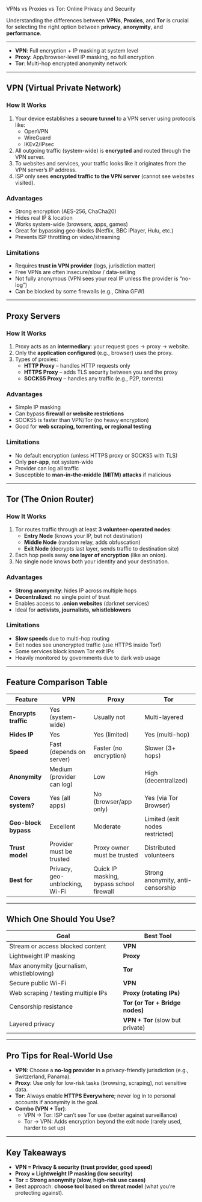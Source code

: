  VPNs vs Proxies vs Tor: Online Privacy and Security

Understanding the differences between **VPNs**, **Proxies**, and **Tor** is crucial for selecting the right option between **privacy**, **anonymity**, and **performance**.

---

- **VPN**: Full encryption + IP masking at system level  
- **Proxy**: App/browser-level IP masking, no full encryption  
- **Tor**: Multi-hop encrypted anonymity network  

---

## VPN (Virtual Private Network)

### How It Works
1. Your device establishes a **secure tunnel** to a VPN server using protocols like:
   - OpenVPN
   - WireGuard
   - IKEv2/IPsec
2. All outgoing traffic (system-wide) is **encrypted** and routed through the VPN server.  
3. To websites and services, your traffic looks like it originates from the VPN server’s IP address.  
4. ISP only sees **encrypted traffic to the VPN server** (cannot see websites visited).  


### Advantages
- Strong encryption (AES-256, ChaCha20)  
- Hides real IP & location  
- Works system-wide (browsers, apps, games)  
- Great for bypassing geo-blocks (Netflix, BBC iPlayer, Hulu, etc.)  
- Prevents ISP throttling on video/streaming  

### Limitations
- Requires **trust in VPN provider** (logs, jurisdiction matter)  
- Free VPNs are often insecure/slow / data-selling  
- Not fully anonymous (VPN sees your real IP unless the provider is “no-log”)  
- Can be blocked by some firewalls (e.g., China GFW)  

---

## Proxy Servers

### How It Works
1. Proxy acts as an **intermediary**: your request goes → proxy → website.  
2. Only the **application configured** (e.g., browser) uses the proxy.  
3. Types of proxies:  
   - **HTTP Proxy** – handles HTTP requests only  
   - **HTTPS Proxy** – adds TLS security between you and the proxy  
   - **SOCKS5 Proxy** – handles any traffic (e.g., P2P, torrents)  

### Advantages
- Simple IP masking  
- Can bypass **firewall or website restrictions**  
- SOCKS5 is faster than VPN/Tor (no heavy encryption)  
- Good for **web scraping, torrenting, or regional testing**  

### Limitations
- No default encryption (unless HTTPS proxy or SOCKS5 with TLS)  
- Only **per-app**, not system-wide  
- Provider can log all traffic  
- Susceptible to **man-in-the-middle (MITM) attacks** if malicious 

---

## Tor (The Onion Router)

### How It Works
1. Tor routes traffic through at least **3 volunteer-operated nodes**:  
   - **Entry Node** (knows your IP, but not destination)  
   - **Middle Node** (random relay, adds obfuscation)  
   - **Exit Node** (decrypts last layer, sends traffic to destination site)  
2. Each hop peels away **one layer of encryption** (like an onion).  
3. No single node knows both your identity and your destination.  

### Advantages
- **Strong anonymity**: hides IP across multiple hops  
- **Decentralized**: no single point of trust  
- Enables access to **.onion websites** (darknet services)  
- Ideal for **activists, journalists, whistleblowers**  

### Limitations
- **Slow speeds** due to multi-hop routing  
- Exit nodes see unencrypted traffic (use HTTPS inside Tor!)  
- Some services block known Tor exit IPs  
- Heavily monitored by governments due to dark web usage  

---

## Feature Comparison Table

| Feature             | VPN                          | Proxy                  | Tor                    |
|---------------------|------------------------------|------------------------|------------------------|
| **Encrypts traffic** |  Yes (system-wide)         |  Usually not          |  Multi-layered        |
| **Hides IP**        |  Yes                        |  Yes (limited)        |  Yes (multi-hop)      |
| **Speed**           |  Fast (depends on server)   |  Faster (no encryption) |  Slower (3+ hops)    |
| **Anonymity**       | Medium (provider can log)    | Low                    | High (decentralized)   |
| **Covers system?**  |  Yes (all apps)             |  No (browser/app only) |  Yes (via Tor Browser) |
| **Geo-block bypass** | Excellent                   | Moderate               | Limited (exit nodes restricted) |
| **Trust model**     | Provider must be trusted     | Proxy owner must be trusted | Distributed volunteers |
| **Best for**        | Privacy, geo-unblocking, Wi-Fi | Quick IP masking, bypass school firewall | Strong anonymity, anti-censorship |

---

## Which One Should You Use?

| Goal                                       | Best Tool                       |
|--------------------------------------------|---------------------------------|
| Stream or access blocked content           | **VPN**                         |
| Lightweight IP masking                     | **Proxy**                       |
| Max anonymity (journalism, whistleblowing) | **Tor**                         |
| Secure public Wi-Fi                        | **VPN**                         |
| Web scraping / testing multiple IPs        | **Proxy (rotating IPs)**        |
| Censorship resistance                      | **Tor (or Tor + Bridge nodes)** |
| Layered privacy                            | **VPN + Tor** (slow but private)|

---

## Pro Tips for Real-World Use

- **VPN**: Choose a **no-log provider** in a privacy-friendly jurisdiction (e.g., Switzerland, Panama).  
- **Proxy**: Use only for low-risk tasks (browsing, scraping), not sensitive data.  
- **Tor**: Always enable **HTTPS Everywhere**; never log in to personal accounts if anonymity is the goal.  
- **Combo (VPN + Tor)**:  
  - VPN → Tor: ISP can’t see Tor use (better against surveillance)  
  - Tor → VPN: Adds encryption beyond the exit node (rarely used, harder to set up)  

---

## Key Takeaways
- **VPN = Privacy & security (trust provider, good speed)**  
- **Proxy = Lightweight IP masking (low security)**  
- **Tor = Strong anonymity (slow, high-risk use cases)**  
- Best approach: **choose tool based on threat model** (what you’re protecting against).  
